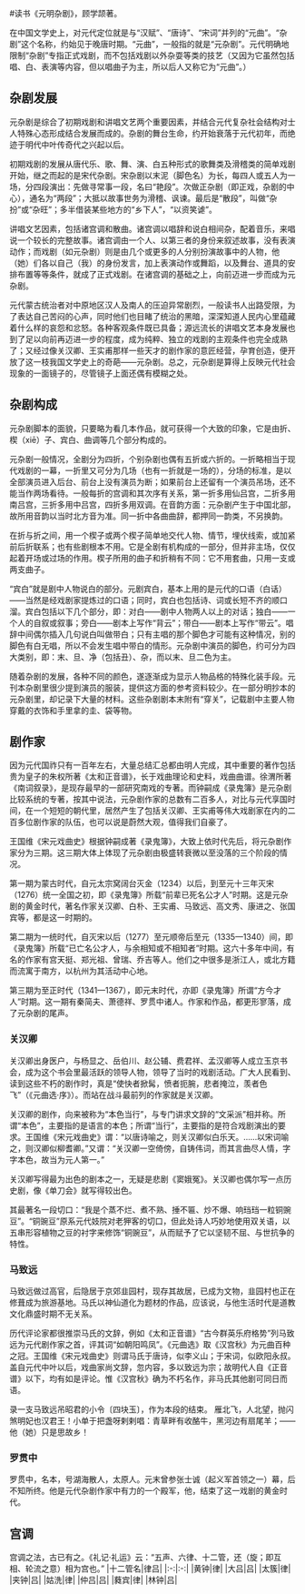 \#读书《元明杂剧》，顾学颉著。

在中国文学史上，对元代定位就是与“汉赋”、“唐诗”、“宋词”并列的“元曲”。“杂剧”这个名称，约始见于晚唐时期。“元曲”，一般指的就是“元杂剧”。元代明确地限制“杂剧”专指正式戏剧，而不包括戏剧以外杂耍等类的技艺（又因为它虽然包括唱、白、表演等内容，但以唱曲子为主，所以后人又称它为“元曲”。）

## 杂剧发展 ##
元杂剧是综合了初期戏剧和讲唱文艺两个重要因素，并结合元代复杂社会结构对士人特殊心态形成结合发展而成的。杂剧的舞台生命，约开始衰落于元代初年，而绝迹于明代中叶传奇代之兴起以后。

初期戏剧的发展从唐代乐、歌、舞、演、白五种形式的歌舞类及滑稽类的简单戏剧开始，继之而起的是宋代杂剧。宋杂剧以末泥（脚色名）为长，每四人或五人为一场，分四段演出：先做寻常事一段，名曰“艳段”。次做正杂剧（即正戏，杂剧的中心），通名为“两段”；大抵以故事世务为滑稽、讽谏。最后是“散段”，叫做“杂扮”或“杂旺”；多半借装某些地方的“乡下人”，“以资笑谑”。

讲唱文艺因素，包括诸宫调和散曲。诸宫调以唱辞和说白相间杂，配着音乐，来唱说一个较长的完整故事。诸宫调由一个人、以第三者的身份来叙述故事，没有表演动作；而戏剧（如元杂剧）则是由几个或更多的人分别扮演故事中的人物，他（她）们各以自己（我）的身份发言，加上表演动作或舞蹈，以及舞台、道具的安排布置等等条件，就成了正式戏剧。在诸宫调的基础之上，向前迈进一步而成为元杂剧。

元代蒙古统治者对中原地区汉人及南人的压迫异常剧烈，一般读书人出路受限，为了表达自己苦闷的心声，同时他们也目睹了统治的黑暗，深深知道人民内心里蕴藏着什么样的哀怨和忿怒。各种客观条件既已具备；源远流长的讲唱文艺本身发展也到了足以向前再迈进一步的程度，成为纯粹、独立的戏剧的主观条件也完全成熟了；又经过像关汉卿、王实甫那样一些天才的剧作家的意匠经营，孕育创造，便开放了这一枝我国文学史上的奇葩——元杂剧。总之，元杂剧是算得上反映元代社会现象的一面镜子的，尽管镜子上面还偶有模糊之处。

## 杂剧构成 ##
元杂剧脚本的面貌，只要略为看几本作品，就可获得一个大致的印象，它是由折、楔（xiē）子、宾白、曲调等几个部分构成的。

元杂剧一般情况，全剧分为四折，个别杂剧也偶有五折或六折的。一折略相当于现代戏剧的一幕，一折里又可分为几场（也有一折就是一场的），分场的标准，是以全部演员进入后台、前台上没有演员为断；如果前台上还留有一个演员吊场，还不能当作两场看待。一般每折的宫调和其次序有关系，第一折多用仙吕宫，二折多用南吕宫，三折多用中吕宫，四折多用双调。在音韵方面：元杂剧产生于中国北部，故所用音韵以当时北方音为准。同一折中各曲曲辞，都押同一韵类，不另换韵。

在折与折之间，用一个楔子或两个楔子简单地交代人物、情节，埋伏线索，或加紧前后折联系；也有些剧根本不用。它是全剧有机构成的一部分，但并非主场，仅仅起着开场或过场的作用。楔子所用的曲子和折稍有不同：它不用套曲，只用一支或两支曲子。

“宾白”就是剧中人物说白的部分。元剧宾白，基本上用的是元代的口语（白话）——当然是经戏剧家提炼过的口语；同时，宾白也包括诗、词或长短不齐的顺口溜。宾白包括以下几个部分，即：对白——剧中人物两人以上的对话；独白——一个人的自叙或叙事；旁白——剧本上写作“背云”；带白——剧本上写作“带云”。唱辞中间偶尔插入几句说白叫做带白；只有主唱的那个脚色才可能有这种情况，别的脚色有白无唱，所以不会发生唱中带白的情形。元杂剧中演员的脚色，约可分为四大类别，即：末、旦、净（包括丑）、杂，而以末、旦二色为主。

随着杂剧的发展，各种不同的颜色，遂逐渐成为显示人物品格的特殊化装手段。元刊本杂剧里很少提到演员的服装，提供这方面的参考资料较少。在一部分明抄本的元杂剧里，却记录下大量的材料。这些杂剧剧本末附有“穿关”，记载剧中主要人物穿戴的衣饰和手里拿的圭、袋等物。

## 剧作家 ##
因为元代国祚只有一百年左右，大量总结汇总都由明人完成，其中重要的著作包括贵为皇子的朱权所著《太和正音谱》，长于戏曲理论和史料，戏曲曲谱。徐渭所著《南词叙录》，是现存最早的一部研究南戏的专著。而钟嗣成《录鬼簿》是元杂剧比较系统的专著，按其中说法，元杂剧作家的总数有二百多人，对比与元代享国时间，在一个短短的朝代里，居然产生了包括关汉卿、王实甫等伟大戏剧家在内的二百多位剧作家的队伍，也可以说是蔚然大观，值得我们自豪了。

王国维《宋元戏曲史》根据钟嗣成著《录鬼簿》，大致上依时代先后，将元杂剧作家分为三期。这三期大体上体现了元杂剧由极盛转衰微以至没落的三个阶段的情况。

第一期为蒙古时代，自元太宗窝阔台灭金（1234）以后，到至元十三年灭宋（1276）统一全国之初，即《录鬼簿》所载“前辈已死名公才人”时期。这是元杂剧的黄金时代，著名作家关汉卿、白朴、王实甫、马致远、高文秀、康进之、张国宾等，都是这一时期的。

第二期为一统时代，自灭宋以后（1277）至元顺帝后至元（1335—1340）间，即《录鬼簿》所载“已亡名公才人，与余相知或不相知者”时期。这六十多年中间，有名的作家有宫天挺、郑光祖、曾瑞、乔吉等人。他们之中很多是浙江人，或北方籍而流寓于南方，以杭州为其活动中心地。

第三期为至正时代（1341—1367），即元末时代，亦即《录鬼簿》所谓“方今才人”时期。这一期有秦简夫、萧德祥、罗贯中诸人。作家和作品，都更形寥落，成了元杂剧的尾声。

### 关汉卿 ###
关汉卿出身医户，与杨显之、岳伯川、赵公辅、费君祥、孟汉卿等人成立玉京书会，成为这个书会里最活跃的领导人物，领导了当时的戏剧活动。广大人民看到、读到这些不朽的剧作时，真是“使快者掀髯，愤者扼腕，悲者掩泣，羡者色飞”（《元曲选·序》）。而站在战斗最前列的作家就是关汉卿。

关汉卿的剧作，向来被称为“本色当行”，与专门讲求文辞的“文采派”相并称。所谓“本色”，主要指的是语言的本色；所谓“当行”，主要指的是符合戏剧演出的要求。王国维《宋元戏曲史》谓：“以唐诗喻之，则关汉卿似白乐天。……以宋词喻之，则汉卿似柳耆卿。”又谓：“关汉卿一空倚傍，自铸伟词，而其言曲尽人情，字字本色，故当为元人第一。”

关汉卿写得最为出色的剧本之一，无疑是悲剧《窦娥冤》。关汉卿也偶尔写一点历史剧，像《单刀会》就写得较出色。

其最著名一段切口：“我是个蒸不烂、煮不熟、捶不匾、炒不爆、响珰珰一粒铜豌豆”。“铜豌豆”原系元代妓院对老狎客的切口，但此处诗人巧妙地使用双关语，以五串形容植物之豆的衬字来修饰“铜豌豆”，从而赋予了它以坚韧不屈、与世抗争的特性。

### 马致远 ###
马致远做过高官，后隐居于京郊韭园村，现存其故居，已成为文物，韭园村也正在修葺成为旅游基地。马氏以神仙道化为题材的作品，应该说，与他生活时代是道教文化鼎盛时期不无关系。

历代评论家都很推崇马氏的文辞，例如《太和正音谱》“古今群英乐府格势”列马致远为元代剧作家之首，评其词“如朝阳鸣凤”。《元曲选》取《汉宫秋》为元曲百种之冠。王国维《宋元戏曲史》则谓马氏于唐诗，似李义山；于宋词，似欧阳永叔。盖自元代中叶以后，戏曲家尚文辞，忽内容，多以致远为宗；故明代人自《正音谱》以下，均有如是评论。惟《汉宫秋》确为不朽名作，非马氏其他剧可同日而语。

录一支马致远吊昭君的小令〔四块玉〕，作为本段的结束。
雁北飞，人北望，抛闪煞明妃也汉君王！小单于把盏呀剌剌唱：青草畔有收酪牛，黑河边有扇尾羊；——他（她）只是思故乡！

### 罗贯中 ###
罗贯中，名本，号湖海散人，太原人。元末曾参张士诚（起义军首领之一）幕，后不知所终。他是元代杂剧作家中有力的一个殿军，他，结束了这一戏剧的黄金时代。

## 宫调 ##
宫调之法，古已有之。《礼记·礼运》云：“五声、六律、十二管，还（旋；即互相、轮流之意）相为宫也。”
|十二管名|律吕|
|:-:|:-:|
|黄钟|律|
|大吕|吕|
|太簇|律|
|夹钟|吕|
|姑洗|律|
|仲吕|吕|
|蕤宾|律|
|林钟|吕|

